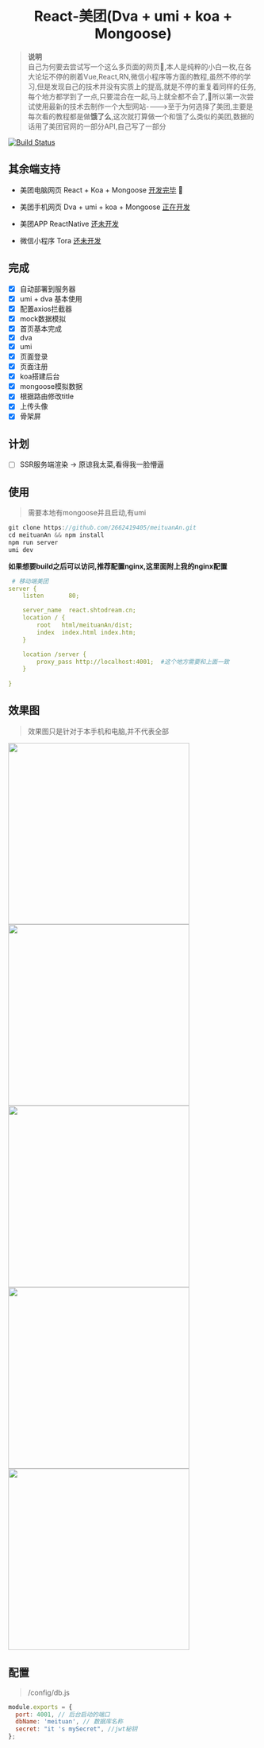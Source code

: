 <div align="center">
  
# React-美团(Dva + umi + koa + Mongoose)

</div>

> **说明** <br/>
> 自己为何要去尝试写一个这么多页面的网页:100:,本人是纯粹的小白一枚,在各大论坛不停的刷着Vue,React,RN,微信小程序等方面的教程,虽然不停的学习,但是发现自己的技术并没有实质上的提高,就是不停的重复着同样的任务,每个地方都学到了一点,只要混合在一起,马上就全都不会了,:tada:所以第一次尝试使用最新的技术去制作一个大型网站---->至于为何选择了美团,主要是每次看的教程都是做**饿了么**,这次就打算做一个和饿了么类似的美团,数据的话用了美团官网的一部分API,自己写了一部分

[![Build Status](https://www.travis-ci.org/2662419405/meituan.svg?branch=master)](https://www.travis-ci.org/2662419405/meituan)

## 其余端支持

* 美团电脑网页 React + Koa + Mongoose <a href="https://github.com/2662419405/meituan">开发完毕</a> :tada:

* 美团手机网页 Dva + umi + koa + Mongoose <a href="https://github.com/2662419405/meituanAn">正在开发</a>

* 美团APP ReactNative <a href="#">还未开发</a>

* 微信小程序 Tora <a href="#">还未开发</a>

## 完成

- [x] 自动部署到服务器
- [x] umi + dva 基本使用
- [x] 配置axios拦截器
- [x] mock数据模拟
- [x] 首页基本完成
- [x] dva
- [x] umi
- [x] 页面登录
- [x] 页面注册
- [x] koa搭建后台
- [x] mongoose模拟数据
- [x] 根据路由修改title
- [x] 上传头像
- [x] 骨架屏

## 计划

- [ ] SSR服务端渲染 -> 原谅我太菜,看得我一脸懵逼

## 使用

> 需要本地有mongoose并且启动,有umi

```js
git clone https://github.com/2662419405/meituanAn.git
cd meituanAn && npm install
npm run server
umi dev
```

**如果想要build之后可以访问,推荐配置nginx,这里面附上我的nginx配置**

```yaml
 # 移动端美团
server {
    listen       80;

    server_name  react.shtodream.cn;
    location / {
        root   html/meituanAn/dist;
        index  index.html index.htm;
    }

    location /server {
        proxy_pass http://localhost:4001;  #这个地方需要和上面一致
    }
    
}
```

## 效果图

> 效果图只是针对于本手机和电脑,并不代表全部

<img src="https://github.com/2662419405/meituanAn/tree/master/img/login.jpg" width="365">

<img src="https://github.com/2662419405/meituanAn/tree/master/img/home.jpg" width="365">

<img src="https://github.com/2662419405/meituanAn/tree/master/img/account.jpg" width="365">

<img src="https://github.com/2662419405/meituanAn/tree/master/img/gujiaping.jpg" width="365">

<img src="https://github.com/2662419405/meituanAn/tree/master/img/user.jpg" width="365">

## 配置

> /config/db.js

```js
module.exports = {
  port: 4001, // 后台启动的端口
  dbName: 'meituan', // 数据库名称
  secret: "it 's mySecret", //jwt秘钥
};
```
